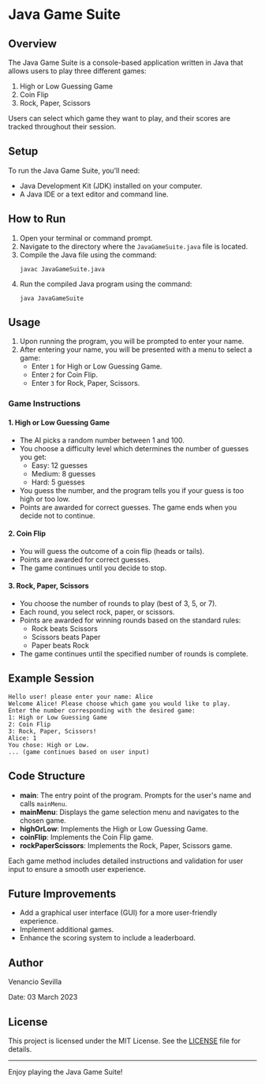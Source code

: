 # Java Game Suite

## Overview
The Java Game Suite is a console-based application written in Java that allows users to play three different games: 
1. High or Low Guessing Game
2. Coin Flip
3. Rock, Paper, Scissors

Users can select which game they want to play, and their scores are tracked throughout their session.

## Setup
To run the Java Game Suite, you'll need:
- Java Development Kit (JDK) installed on your computer.
- A Java IDE or a text editor and command line.

## How to Run
1. Open your terminal or command prompt.
2. Navigate to the directory where the `JavaGameSuite.java` file is located.
3. Compile the Java file using the command:
   ```
   javac JavaGameSuite.java
   ```
4. Run the compiled Java program using the command:
   ```
   java JavaGameSuite
   ```

## Usage
1. Upon running the program, you will be prompted to enter your name.
2. After entering your name, you will be presented with a menu to select a game:
   - Enter `1` for High or Low Guessing Game.
   - Enter `2` for Coin Flip.
   - Enter `3` for Rock, Paper, Scissors.

### Game Instructions

#### 1. High or Low Guessing Game
- The AI picks a random number between 1 and 100.
- You choose a difficulty level which determines the number of guesses you get:
  - Easy: 12 guesses
  - Medium: 8 guesses
  - Hard: 5 guesses
- You guess the number, and the program tells you if your guess is too high or too low.
- Points are awarded for correct guesses. The game ends when you decide not to continue.

#### 2. Coin Flip
- You will guess the outcome of a coin flip (heads or tails).
- Points are awarded for correct guesses.
- The game continues until you decide to stop.

#### 3. Rock, Paper, Scissors
- You choose the number of rounds to play (best of 3, 5, or 7).
- Each round, you select rock, paper, or scissors.
- Points are awarded for winning rounds based on the standard rules:
  - Rock beats Scissors
  - Scissors beats Paper
  - Paper beats Rock
- The game continues until the specified number of rounds is complete.

## Example Session
```
Hello user! please enter your name: Alice
Welcome Alice! Please choose which game you would like to play.
Enter the number corresponding with the desired game:
1: High or Low Guessing Game
2: Coin Flip
3: Rock, Paper, Scissors!
Alice: 1
You chose: High or Low.
... (game continues based on user input)
```

## Code Structure
- **main**: The entry point of the program. Prompts for the user's name and calls `mainMenu`.
- **mainMenu**: Displays the game selection menu and navigates to the chosen game.
- **highOrLow**: Implements the High or Low Guessing Game.
- **coinFlip**: Implements the Coin Flip game.
- **rockPaperScissors**: Implements the Rock, Paper, Scissors game.

Each game method includes detailed instructions and validation for user input to ensure a smooth user experience.

## Future Improvements
- Add a graphical user interface (GUI) for a more user-friendly experience.
- Implement additional games.
- Enhance the scoring system to include a leaderboard.

## Author
Venancio Sevilla

Date: 03 March 2023

## License

This project is licensed under the MIT License. See the [LICENSE](LICENSE) file for details.

---

Enjoy playing the Java Game Suite!
